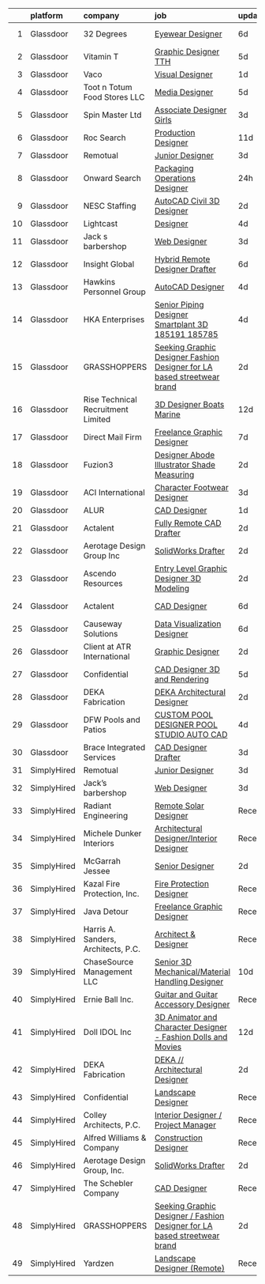 

|    | platform    | company                             | job                                                                                                                                                                                                                                                                                                                                                                                                                                                                                                                                                                                                                                                                                                                                                                                                                                                                                                                                                                                                                                                                                                                                                                                                                                                                                                                                                                                                             | update_time   | location            |
|---:|:------------|:------------------------------------|:----------------------------------------------------------------------------------------------------------------------------------------------------------------------------------------------------------------------------------------------------------------------------------------------------------------------------------------------------------------------------------------------------------------------------------------------------------------------------------------------------------------------------------------------------------------------------------------------------------------------------------------------------------------------------------------------------------------------------------------------------------------------------------------------------------------------------------------------------------------------------------------------------------------------------------------------------------------------------------------------------------------------------------------------------------------------------------------------------------------------------------------------------------------------------------------------------------------------------------------------------------------------------------------------------------------------------------------------------------------------------------------------------------------|:--------------|:--------------------|
|  1 | Glassdoor   | 32 Degrees                          | [Eyewear Designer](https://www.glassdoor.com/partner/jobListing.htm?pos=108&ao=1110586&s=58&guid=0000018234285ae5bfa4c5f785c74042&src=GD_JOB_AD&t=SR&vt=w&ea=1&cs=1_96c61269&cb=1658732436653&jobListingId=1008012148780&cpc=C891152315FA1AD8&jrtk=3-0-1g8q2gmo8ihlc801-1g8q2gmopjijf800-e171888724c4744a--6NYlbfkN0BK9GXDcakwdiqmeo8o-2GvkYnmPkq7xevAHdeF_847qtWIb67PS4cSEboSHorPJRDQoaqcUy-3L0yhtCuG0Dr00QbuvsAT9k9_vGsKOvIT62hwB4leGfVJbxAEb7m3iG1ynuz_rrQmmFlyplda9327a5hbsHctmm29ZdRUsBLc9kGi8jmAyZaXPJtt7f7ywk-HbX4tdHjM4AivOUD85ahvBCvgJqxuiwJGkz2bxUfFZD1eiI86szHV5gfQB3W1xHnqtKH9NizZh27SdeJO1uCt8HBEGRcvz9V_QTd_NWkGNKG8dsIz_SyW128Da_wXIyQewM8LwRJqwUpFxX8LygLTCDj4yTLNLknLFG7w97RL0e7qQE2eOkN85VLKc2B13XD8jfgQSPAmknJ-EctexSw24Vhbh_hDNCwS4zzsq3o44MJnz7h19qf7MRUZylIz8lsImepeZWv2sXLYZm1ETtgctQxBRPLb-WRVtDImtW2r-g%3D%3D)                                                                                                                                                                                                                                                                                                                                                                                                                                                                                                                                                                         | 6d            | New York, NY        |
|  2 | Glassdoor   | Vitamin T                           | [Graphic Designer  TTH ](https://www.glassdoor.com/partner/jobListing.htm?pos=127&ao=1110586&s=58&guid=0000018234285ae5bfa4c5f785c74042&src=GD_JOB_AD&t=SR&vt=w&cs=1_7a245603&cb=1658732436656&jobListingId=1008015304573&cpc=9908D8D4413DBB8A&jrtk=3-0-1g8q2gmo8ihlc801-1g8q2gmopjijf800-00de3e530834b5e8--6NYlbfkN0DMrcEu7yrtATojKJA7cEzGQ3FdRGWLh0CZQInL4ECGI6k5tN82kdM0cJmh4vC7Gghb9Erx8bpSZfg-5vzfAsuXnCm0zJOr7EN20OByhw74hCUhPW3hstD7KW47r_mgliTarQ0m39AN5WvjeZl0qRLShDRqKm4VHQU42R7Dhj17I094PX-_N4jwJzwXdp4Cp1XpSP-5yjDj8NQQKzJQb5_p6RYlWXJaOJSRaAfYWABT_d1nE4YlSXqUsFcrMwlGu8EXws4kte5usd2sw-OAsxaCxaQwivwuuc6cTqlK9HJ8VrcqiudMX3jrnJmUvqVdvWvkELUWVGrNJDe4wV1d7Z4y0JN-rQIUClUiUBBb7GYlhRmGCCR52CxRWaKQHs9sm1tdfZzRQWnEOcWwn9WjavJNQlp1BOEoWm90QgyWMrpyUrXj-Z8yx_8xw6xSX0nBZ6Qze3l2oWC3sSRVUjcz1zyG)                                                                                                                                                                                                                                                                                                                                                                                                                                                                                                                                                                                                    | 5d            | Los Angeles, CA     |
|  3 | Glassdoor   | Vaco                                | [Visual Designer](https://www.glassdoor.com/partner/jobListing.htm?pos=124&ao=1110586&s=58&guid=0000018234285ae5bfa4c5f785c74042&src=GD_JOB_AD&t=SR&vt=w&ea=1&cs=1_4d3b5e4e&cb=1658732436656&jobListingId=1008024457392&cpc=8795CF9063CD573D&jrtk=3-0-1g8q2gmo8ihlc801-1g8q2gmopjijf800-f9d67cd0d27f6465--6NYlbfkN0D_sybMACCpf9B-677oK5j6rPldVB6BlrVvFjO_o-GJZbzuF-qh4PxErFUqfUsv_6sewi6o3iAomJijrT0EzFWmj4gNAlp8x8uK7NhqdV-7ng49LnA8-qlorqzwL59409pCShdJbnLODGS238i_lwtWGlgLDvd_1UD4z4Z8B2M7TKAsoLeIL168C47SdumoH8W16gYKNx0pI_S_JeWaaZXOIYatCLu9rMqT8xpt4DFUXacA_hGz6461x4rPfUgrJvCufYH1jrp2oOk5XPr379lwa_mRTtFjIJ3HNrsey073eN8w5M6YXwbkzG1T25VbrTxaHT68pHbhoBFAx6o_TF1lUlie-0yLghb5hiLuPG3AJ2dYyTcvA0IR6Z4G0md6V5LZ9UWuPDAKp_aPkA9MOH4N6CssRs6p59ZuGEkAz2VpeV4xFlbNg-aS82LykS9LPyS3Y0YVF9cduE3Qnwyev0_mBlAtg2Zvb-_HG1CgNoYxqS2dV3P8GdCo7vPL6xH2qY5ey5OjJGqEqdHrSaCP1kFotMOzePplYhIEMOUHKeUXMA%3D%3D)                                                                                                                                                                                                                                                                                                                                                                                                                                                                                                          | 1d            | Remote              |
|  4 | Glassdoor   | Toot n Totum Food Stores  LLC       | [Media Designer](https://www.glassdoor.com/partner/jobListing.htm?pos=109&ao=1110586&s=58&guid=0000018234285ae5bfa4c5f785c74042&src=GD_JOB_AD&t=SR&vt=w&cs=1_a71a7f36&cb=1658732436653&jobListingId=1008014381399&cpc=7E69D0A57279CD4B&jrtk=3-0-1g8q2gmo8ihlc801-1g8q2gmopjijf800-5bbd51cb50677fce--6NYlbfkN0C-DhQNmwg1Xw21IP8sDOh_3gsjAvXmKCbZ2k6OTTTvybAtb1TJ9W2f9W7oqZKodxTh4QpXHO9uJ-7u6e2sFSQAxRmpCjyGaGtDvfAzGr8OeJiqKZxXNSCIPvzAAT5ZMLCDD9bPs6k7iEO2nJUMJbEJM77ghQjpsQ5st8_cUk545h6DrqFGOeGa9m_FffVlTIqMUy4bNcMeDpdo15T-r7GZ5LAIDADrCPYHqMmDKyIE2yFXQH9aki96QmHECYy-AYT11bZuyDhjtIe9YxfO87jneoL8qQgMQcKX1DOTUtK6PpUnjHhYNcBwhrRVRPbwelCM1RhQ9wJzBp00g7V49Zi2vEhn29IoPYRdb8gD1Ji9nHAbGiZnqqlQ5Hf25YEB92U61bvhMHqLH4OoGiTofkq4AhSmQv0IBfCUO7tz8HiXwh8uyXHXsjXyLUIT91NURy6b28Qxi3A8SEX-ME2RZJpj2ANSagkKoWpEB2qkNKu02TP9-6WJDMQOzYTN_VxMhE947zspReHgTeTWsgtCWBeh2HiefX5NE_Q%3D)                                                                                                                                                                                                                                                                                                                                                                                                                                                                                                                              | 5d            | Amarillo, TX        |
|  5 | Glassdoor   | Spin Master Ltd                     | [Associate Designer  Girls](https://www.glassdoor.com/partner/jobListing.htm?pos=101&ao=1110586&s=58&guid=0000018234285ae5bfa4c5f785c74042&src=GD_JOB_AD&t=SR&vt=w&cs=1_e90cde06&cb=1658732436651&jobListingId=1008019524976&cpc=8FC0D69C137C431E&jrtk=3-0-1g8q2gmo8ihlc801-1g8q2gmopjijf800-5c78218c4af67109--6NYlbfkN0BvH3A8keRzMSHNNzpo8GRtlYiokHfs7hRv1iTbqYJ_v3EUQjdtkMnPMFLtVYawuvVqlbPi53LkV9FBX55Z6BqovyJTd2mkl9GNqM2d_y2pKVOtaO8yqK2Q3yO9dcjGx2vn1LspotqOuDmMap5wlvlGzWdINHDhnR506RIB-4GnAKy2Am_je8sCczDzyFRklMGAnnKMC9jjCkG3jtf7AHWecvmUozR7CuXtwRJ0eI4Ou9L8NByxgI7tIte9rJOptQCPk_jcSz59sReqUZey1vs_HODZBgTAtkNdgy5N01jYViUZK62rxaEZrIJalKbTZiH59vitIAXSFW8aGdV_MpA7eI1FUieI4sPTML-VeflcdiIqOI8pPPRrInOHid_22BaDPxhSPfuyuOAURRS_ygPuf3t1NiAm3E5PrgiQPuVT9XsT0YdWo8RKNFJRhy4doYj_qKHFxGfY4bXAg-o-a5qC7lUs3D0d_zU38zCfgnJPh71RHJpfkDnEsrnAjzHIy4PKwatPFMXI4PXQKp6vNrkjPFfvkP3Rc43_-oq99tHyw5xkPpCePzPeP5OsZb8sG_5H63xfwiMIcKb9YANf6X_oZcMWWsOURX6-UwuFtKdrSkR2hNzJ4RbG8qWY2k0wNQJkEG1HdrdI5etUyCMZEg6zi7p9rENEA0WgpHBBJkSi9A%3D%3D)                                                                                                                                                                                                                                                                                                                                                                     | 3d            | Los Angeles, CA     |
|  6 | Glassdoor   | Roc Search                          | [Production Designer](https://www.glassdoor.com/partner/jobListing.htm?pos=116&ao=1110586&s=58&guid=0000018234285ae5bfa4c5f785c74042&src=GD_JOB_AD&t=SR&vt=w&ea=1&cs=1_627eba93&cb=1658732436655&jobListingId=1008002873267&cpc=334ABAF5D42DC775&jrtk=3-0-1g8q2gmo8ihlc801-1g8q2gmopjijf800-addaca8772c6d40c--6NYlbfkN0CMHfdvImXyhvk82aHanYmk_omNMXOkHedsHncAw9pogZQ8McdVG3ZgtV6D129IFYhfTL7yuxeJosBcH9muJWk9YjK52T1y8O0szOu9vTCKpmDjplYXk-IMpyXv9A-aKX-ksh4eAFC-aE-SiQhh8OCuPLec8bbQAg5TTcVH-hdjBv8d1fndIoosveEmcE8050Cc-9_zyvrkNY3FzYMsWlR8Rd-4_6FQY7E3uH39436JzLo9ucv15Y8QuHSU65wu6tiwxzANNGH_jKZIFD19g08K3t64w7Bd9jHZKX-uXPUf-8qHhB_QOQFyILpavlexzAoj_5xAwecG0wg44QzgffOBQ1YLda7JXFLMdrf2rYI_YODCxtZCE2Aaj-MAtme2FbIDxeUKHH0zUADLGwcj4_YbCi3Rsi4ISyqFnVghGzHahLSqhuwrdMT5MYVOzWkU_K-nGWx5OOZbPvHf-c183Ddj0N4sl4hZ2cnoDFSZIxDXrpSc9dS01MAR2zi-1f1NKys%3D)                                                                                                                                                                                                                                                                                                                                                                                                                                                                                                                                                    | 11d           | Remote              |
|  7 | Glassdoor   | Remotual                            | [Junior Designer](https://www.glassdoor.com/partner/jobListing.htm?pos=129&ao=1136043&s=58&guid=0000018234285ae5bfa4c5f785c74042&src=GD_JOB_AD&t=SR&vt=w&ea=1&cs=1_82a2ac14&cb=1658732436656&jobListingId=1008021046898&jrtk=3-0-1g8q2gmo8ihlc801-1g8q2gmopjijf800-173baf079a8ec36c-)                                                                                                                                                                                                                                                                                                                                                                                                                                                                                                                                                                                                                                                                                                                                                                                                                                                                                                                                                                                                                                                                                                                           | 3d            | Remote              |
|  8 | Glassdoor   | Onward Search                       | [Packaging Operations Designer](https://www.glassdoor.com/partner/jobListing.htm?pos=121&ao=1110586&s=58&guid=0000018234285ae5bfa4c5f785c74042&src=GD_JOB_AD&t=SR&vt=w&cs=1_48e2ac19&cb=1658732436655&jobListingId=1008025192662&cpc=5FEB1BEB8E14EF52&jrtk=3-0-1g8q2gmo8ihlc801-1g8q2gmopjijf800-44371a06836c71c7--6NYlbfkN0B7YoEZZ2QAGDyEGGmBPAUWSHc1Mt3sMCn9FehKcWA3w0R0aH9tn_iPRcrT6N-MqNS9cb1_yINfgiCY6SJVq6_nyXl3ZtEtH2oFWdyUcyDA3Q-cj4dO3FaDo2OMi2uMDgiqHIsBBfrc4ZXSmloYbZgdZcDTHNNsfuXLj_e2oxj3n7UiJYAnLpS1Cm4vOmX3x27ZUP4OyBwaUvIH3ubVLPHEAjLcit-ehwoMmikZ1HiBYoE-0jDwWu8GA4XejV9cBuObynDL04KGqLlOVH80MWRP3HtH2Nw3UAPRtVPulbSOsPoyKftPLW-JZ6Q6rPwp51PZLwhYQmScCvvz1JwK0fn_E3mXcDU3vVnJEfCb5aE1ivuexOg2q-NpdEa06XcyD9VPHYhs43v6T9tOgELNOmmC3198nZ-R00lyEfk0MpDzhLPZuFa-WHqWwEK_eYFhJgB62NKDpNUQ8YGLx3KnYaGMPvzxzkqjw508pEqAGEvsChkon395SScydMsmSavRSXcwqv0UNbH9oFs-FFSzJSpKdvEpZOsKE4ZljdtR1NnGIKb6gJyZ8bgRDjjfbHLKAEWvy-_mZeYJUHsnpmhFsByUwqK7jTBfEksvJ3VIkl8bz0kBaiimTQl5o-O8wUqHbwrXri1jVgok8oTpo7CG5So_CMQZjoY7CdoyBUJwjJp8qMPP0_aU3yVf65TgOCIK3fOeMh5nxzzaWni7c9wCJXBeNfbep5NgECHTpsKwIcYeXRoXJ4TAriR3p8WZZ1GJjE3UTIcKnD7JuWFObjmrrc79dGWz9q32Ndarww_u7MwA7QzlVOc5gbsFooDKUrJL_Cih2S84XliaJt_NHHX985zRa0HbVDdkle-I9Em9tc2pILefnZSF6zJ_NFS890yRqt7A-pmUbtUFjynkORNuNX2PU7Q6iIL1DtzzetJviFJTfl53ccayWkU6rknPGWiVIKqCrMD9bN5mnu6mWG97tNUtXuB-RKCGYN2QtaRNrfM47SDXGJF2reIhUi7rAxgUo1VjHWr0tUWMVw%3D%3D) | 24h           | Sunnyvale, CA       |
|  9 | Glassdoor   | NESC Staffing                       | [AutoCAD Civil 3D Designer](https://www.glassdoor.com/partner/jobListing.htm?pos=117&ao=1110586&s=58&guid=0000018234285ae5bfa4c5f785c74042&src=GD_JOB_AD&t=SR&vt=w&ea=1&cs=1_4fa68a6e&cb=1658732436655&jobListingId=1008023218644&cpc=32EE424DE2B657EB&jrtk=3-0-1g8q2gmo8ihlc801-1g8q2gmopjijf800-5a2131872c136cf2--6NYlbfkN0CZaM3qCFOpL_Lemb3iVULeNtfhWBcbvvoDwAxh7TM4kSMvzkrej1P0tLgb1VjA5MLqFB_OAeolybmlurPygtWsp5sB2R8gmYu5WDcJKNuhsgXRlOovXGmUFAip1VNcFz9bThqYLOkLoGofzgBC9owRi5UVtQGvFeyrWz_9B94wbKWSug4THFIkd65bogJF6lhb_8d35LOpUsyGnatscQ1z9oN-tD7zHmQXcMWUSWc8OP_5lItlOH5CrZXyKxPDpBNljknLGiDeUn-hAlqjG08GpcCAsdbiWu_2FMeFRPM0nVfQrcAdFc0LfdC_llC-a0g82lGL9XliM8xlycMbE9Zv4rlQXJ6xQ1OWko1Vnp9DKSqQjB2-3BW4D9bu_e82LuOBPCix1_jEgMhbMZkN2jVETLOQ5ZQeEpdQ7moL21Rnfy4AhBpYhpCJMblfP0Sy_PrtZfN2DgAH5hcc0crufzB4pIA3PRivFsPIvIcWzwJ4yId_mMb2GcXHbJ8NRaYYod8ljL4U21y_Uw%3D%3D)                                                                                                                                                                                                                                                                                                                                                                                                                                                                                                                                | 2d            | Remote              |
| 10 | Glassdoor   | Lightcast                           | [Designer](https://www.glassdoor.com/partner/jobListing.htm?pos=111&ao=1110586&s=58&guid=0000018234285ae5bfa4c5f785c74042&src=GD_JOB_AD&t=SR&vt=w&cs=1_95495604&cb=1658732436653&jobListingId=1008017615295&cpc=A0032DE20586B9BD&jrtk=3-0-1g8q2gmo8ihlc801-1g8q2gmopjijf800-d74957f2375d8404--6NYlbfkN0DkKenFyqqc7-LGUI0LefNLKAb03uBDxdXH4Qh2AKToKeJUBhpws2HOj-j9Dn5Ir7g1xNZB8QiPmObLm9Je8u_cWzDxcpIfu7ZFJlWZfPLDxhCLowuG21QwQ7UodzQf7-26iKizCkFjp47SBwE4fi-GaniC0nlfUiF9v-kfuzkJKk5XSv8lflMJDW4uaywBvOhvaxEiYOTxnwAiRJ0XfVohATNQu0D5xMw6G1RRdmRMA8SV4_2XrCtNBesF_rZReiCW73TUkJUUL21Kje3YpX2XLyOZokxeQAaPxrHWe8u6CbvU7z4L35OOtSI2MC394HZ5ZNlMvmbj-hGIXkNryG4_WGEidItVr-ZuYZm_txaZffuqF01qJsg-y7RbvGVFRlBjCuWKmu96-PZgOCvR0Hnh_XxqW8s2KyS8iP_j37c6KVLZZs9-oRaCjRl5YW-yzq6Urd9nqx5jZnoPVK2JjsYNrTy5A8-tFg2WFruoVH18YC2STBCvTE3eWczBovkp7vBaGzJPhj8FZQ%3D%3D)                                                                                                                                                                                                                                                                                                                                                                                                                                                                                                                                                      | 4d            | Remote              |
| 11 | Glassdoor   | Jack s barbershop                   | [Web Designer](https://www.glassdoor.com/partner/jobListing.htm?pos=128&ao=1136043&s=58&guid=0000018234285ae5bfa4c5f785c74042&src=GD_JOB_AD&t=SR&vt=w&ea=1&cs=1_1f7c87bc&cb=1658732436656&jobListingId=1008020645980&jrtk=3-0-1g8q2gmo8ihlc801-1g8q2gmopjijf800-9741a7f066dd3227-)                                                                                                                                                                                                                                                                                                                                                                                                                                                                                                                                                                                                                                                                                                                                                                                                                                                                                                                                                                                                                                                                                                                              | 3d            | Remote              |
| 12 | Glassdoor   | Insight Global                      | [Hybrid Remote Designer  Drafter](https://www.glassdoor.com/partner/jobListing.htm?pos=126&ao=1110586&s=58&guid=0000018234285ae5bfa4c5f785c74042&src=GD_JOB_AD&t=SR&vt=w&ea=1&cs=1_2a7ee882&cb=1658732436656&jobListingId=1008012500150&cpc=AC285F3A3ECA6BB0&jrtk=3-0-1g8q2gmo8ihlc801-1g8q2gmopjijf800-d7696a5defe4d4f9--6NYlbfkN0BKkHZu3wF05EeDimN_p6sYpKCMArvwa95YdH7UpkaBCkTAlOdu2lVgOjnIvSmYTqdjJUuaX6MGhfuKPcg10I7-99APQ-DdzROfB-kAMu1wa22TKE2WkXOcYs_XIpunCb-1xxj8T7JUDhzwe124tR3XDZrifdC6tWhPnisDwZnRwlFSOK8461nbbEAsFsVHNsSdWGKU4jJc1NvqeURhuVgGhpWIs3-ml3eNl7zw18cOOoNP3Tyol9GcUl0zkrHHn3A9w7CWagymn7VyGjMCtonX4gfr7gxxBghQfilqohwZkWGAp6AkZD0hP3gLFZ5ypceHaf3zd2NHh2Vzb3_38EveGhNJ454-w5thDFzedJfKnJaIa_wXR72aDXta9lRzL5sCS7oDXsgC3Wut6Y4wR0xov4BHJlKQ8j6j0H3WBJYqYSreytk5mSglBw3yc7Qm_CmnAxRR2bNZZZMU5omE98h6BurjmVjCTbimpXe-Kzhw2hrkBxP0WtpNTLQrC-UJMw9hXk_Bc42Znowx4RVbtuGU)                                                                                                                                                                                                                                                                                                                                                                                                                                                                                                                      | 6d            | San Diego, CA       |
| 13 | Glassdoor   | Hawkins Personnel Group             | [AutoCAD Designer](https://www.glassdoor.com/partner/jobListing.htm?pos=118&ao=1110586&s=58&guid=0000018234285ae5bfa4c5f785c74042&src=GD_JOB_AD&t=SR&vt=w&ea=1&cs=1_098212dd&cb=1658732436655&jobListingId=1008017328350&cpc=BA15C3E50D27FFE8&jrtk=3-0-1g8q2gmo8ihlc801-1g8q2gmopjijf800-932306c9075ce164--6NYlbfkN0D1J9tMh8QX83cszk6G6FvsSrwc1siyUdmE5q-0pJS_VRnBDhIYZrHaJrybNPQM7Xsp5htT5at-tgzZeqAaEMp9a8Y8t8G8UUgGdp6q-NSaTLR8KqDjO7kMQxiff-WvbO0x0VDFPIfb-iPGkRiMvhDrHgHxADtfvRKzjojLf8DkS3ocHBoRtrhpZFMv6m_FgjpQpEGe6gLu5fM4sOgYWnba2WRxmSAuC-b3W0t5Z0BHZLrSBhAQbcYDKoJ1s7mFRqNvpWY_KfGhr4kRMA0nJwpupw-bAL6OKIw2Gi9a2e8Dn063tcQwH8_4e-7rAuA_jPVlr2wjx5f6YWZXcCjRshKbQbD34jhRPhtXwW2KpsYxKwbFRMjb3B3nj6rwScN09Rh1lK6pWuFdQPUffNuvreRzjRRsSVyPjm-V3MRJBspxRxGEO5rMLRhxUzrnvWx34p0uLN7g4IDQk4CohRtiRT8pM9E5bOch0GQE9AWYkdBh71h8P-V-snViv7-8gwlHJJ_yHrUlzFMuKw%3D%3D)                                                                                                                                                                                                                                                                                                                                                                                                                                                                                                                                         | 4d            | San Antonio, TX     |
| 14 | Glassdoor   | HKA Enterprises                     | [Senior Piping Designer Smartplant 3D 185191 185785](https://www.glassdoor.com/partner/jobListing.htm?pos=119&ao=1110586&s=58&guid=0000018234285ae5bfa4c5f785c74042&src=GD_JOB_AD&t=SR&vt=w&ea=1&cs=1_eded3ba8&cb=1658732436655&jobListingId=1008017147928&cpc=8D52E76475A7E842&jrtk=3-0-1g8q2gmo8ihlc801-1g8q2gmopjijf800-c79eb20bf1e1d65c--6NYlbfkN0D2Zbx9XuZiwQ79GU-6D-_G_OF5jUrh-BR5XA-QHW_xVFUt0QWVNGr_bA4MiO56m0PJgOerBS7H4Xrau4X9eULZLoj-F40XAMloDn5mAhUgcDz0t7yMrEoGRPafn1oFupEpElgxL9C0Uha_H4k-2HSfV87CtR0whIQacNsYsGDI7AgcD_nEn0iinx5Y2IIGnN1y13ISw8v9zXxx1_HHi4gAdjkW6kcupH20XSXICMM_YtB9kfYcOUkvt4jh-RBoxXJOh4Urj1fdL3kEFBC93oBbs122d9FRaj45fMOLsdAYJ3yZsz8D09VEuEbCBE65xdqc8a5jQ1gaz4abME1dVX0KELzOTWpg-4RVcpnGC6dN1AqXk6_YEohbi8h0wIAvrNFClGCMjvBXHHl3tZnjFSVs53kNEtp6QBDVApgKNL1hvrtfV8GyasKQ7jEEnT8-WoHktUzsg0mOsFiMA5wZatnExn_M8nJd4OoT5dPBKovmUXc8efdeepzOayCtv2r88BsQViiygJAbxnLYXyZvP00X2a2hv61doDg1XiSjw_6iTA%3D%3D)                                                                                                                                                                                                                                                                                                                                                                                                                                                                       | 4d            | Remote              |
| 15 | Glassdoor   | GRASSHOPPERS                        | [Seeking Graphic Designer   Fashion Designer for LA based streetwear brand](https://www.glassdoor.com/partner/jobListing.htm?pos=102&ao=1110586&s=58&guid=0000018234285ae5bfa4c5f785c74042&src=GD_JOB_AD&t=SR&vt=w&ea=1&cs=1_06d84853&cb=1658732436652&jobListingId=1008023834020&cpc=1160948BCBA38B5B&jrtk=3-0-1g8q2gmo8ihlc801-1g8q2gmopjijf800-7889e446de2386ce--6NYlbfkN0CPEiJEzZq4I_K6S6Q9VC1QMfIsI0INZ1UYi7vjgDL48f87QLouAYwobelOUSOt0kYOM3PhT0Lec-TyoJq8apc8yU8pyYEYwRdfIoc09R8tDdxmjIMz5nSZ371rScg0qCS90jav0PGIUWuZG3UL_Fe4H3kgvwDEW_HwyrOshNnzKhhfXYNG_RZ6pOxyWa19x7J1RuElJsVRqtygVZzTMzMFEFZlIjnIePRK_9kkwpuPKQEqpUvmbGyBQRWN_PnytRGZd98L1B5GiUzgPX8CEZ8flmIB8L8R3z4ijyn4dYfVePu492DyrOcWnqF3Y6d7s7GiyK0OTUbQ51iC445PsmoKJk16rzAC2ZSDLc06Fi3F4GHB6ch8jsa32kjf36MQ1ARrvKeEM6mkRW2qR-WvMJm3KbbhePN4QLWsvfKgzNTRZqjEc0mpRxQrBPVe_aS-z3aBRcYQHnCiPpUKGy3WGCqNMJVK6AZi50Hj7d7mnqa3XDy9aFbPwvqxNYzL6g0trHJfTDOhwjibdO8vWMgcx0048AztjKDah4ZIkn1oq1f7mUY4IxDNg1H2CvNhK6WFpGU%3D)                                                                                                                                                                                                                                                                                                                                                                                                                              | 2d            | Remote              |
| 16 | Glassdoor   | Rise Technical Recruitment Limited  | [3D Designer  Boats   Marine ](https://www.glassdoor.com/partner/jobListing.htm?pos=115&ao=1110586&s=58&guid=0000018234285ae5bfa4c5f785c74042&src=GD_JOB_AD&t=SR&vt=w&ea=1&cs=1_2d6f65bb&cb=1658732436654&jobListingId=1008000115928&cpc=F41FEAB56D215062&jrtk=3-0-1g8q2gmo8ihlc801-1g8q2gmopjijf800-cab4beabd3bfd307--6NYlbfkN0BlIR6L0eizDKDqkzeZRfLume_DxC2-xIBuckbPXhGlgQ3L_qymVEIYsseiw3-v5dHxRSEKbGbGL-MUcCn2to-x89UBXsvbElmCaoNQGHnv4_rdkFLOrxjIG2XvHTJAlQlNOSRk4yK5LI-7Ni7qmifI958mHOy1bJ-X6fZEKMlqTJjmCNQ1hb4oC71TyMnRMgaTA7sbGBpt3oAEOnpDI4EpiVALTaYFrSMn-3THVGNonD3EQFOOVhSHZUNmPu0UWe8gOiiROAwq4QcxElwnNM-tFg2anlyETktcPvFwDYxLM8l7sPaXK9fkqzPo1QuBmghxEtY_w_kqcWnb-BbexoDGP7AxThwWycIREUz6taKzNyMvpqrWyASmKG9jmb7tEw0nriunzDDQWPaUdS2Vj46xy-ldMi7k_jCmUdHYoR9sCyjc9mGCgOI5LbJmcNgdxaaiPfS8kjIJFvoQeG2RzlN9Kobq_9H2VrFuDHtX3ETnRqL9daUk0-JKOLpw4KWK-ZZ8nv-iuYUWEQ2NQRNqiLo676mn4hIOkl11ifj2GBjG7xl8XCrR-Ypunh5vy53eIAY%3D)                                                                                                                                                                                                                                                                                                                                                                                                                                                                           | 12d           | Clearwater, FL      |
| 17 | Glassdoor   | Direct Mail Firm                    | [Freelance Graphic Designer](https://www.glassdoor.com/partner/jobListing.htm?pos=130&ao=1136043&s=58&guid=0000018234285ae5bfa4c5f785c74042&src=GD_JOB_AD&t=SR&vt=w&ea=1&cs=1_3e8e8f44&cb=1658732436656&jobListingId=1008010463425&jrtk=3-0-1g8q2gmo8ihlc801-1g8q2gmopjijf800-a8c904ecc57e92ef-)                                                                                                                                                                                                                                                                                                                                                                                                                                                                                                                                                                                                                                                                                                                                                                                                                                                                                                                                                                                                                                                                                                                | 7d            | Remote              |
| 18 | Glassdoor   | Fuzion3                             | [Designer Abode Illustrator Shade Measuring](https://www.glassdoor.com/partner/jobListing.htm?pos=106&ao=1110586&s=58&guid=0000018234285ae5bfa4c5f785c74042&src=GD_JOB_AD&t=SR&vt=w&ea=1&cs=1_c6fc6296&cb=1658732436653&jobListingId=1008022860252&cpc=70D6958B2CFB98E6&jrtk=3-0-1g8q2gmo8ihlc801-1g8q2gmopjijf800-14c5d1de111efa47--6NYlbfkN0CB1tmP7rfbaHtYFmPjg1Xv8BJr6DUbyz0HQmM4H563AlwRaaZ8jklwhf70B8vCNJkZAeqwsVk5AIJ9Mwvd1SMho8Pc-ysMMlbfzI4Uehh1ixezscQEESdiqh6RRtKbi8KqDv_M6y506YbQw9hnR02Gu-gwz-tZy9gR8oHr01qN_DLj5DILbiqP2sHL3wcXR1ttB9AkhvhPDofy6FzeEGUKeWyDSNvzJFnD13kBDYNNftbtUSjFcbvYaZCJW5S5YTsrp1PvvSGKo_9oczOBHGxLc3dA7h-uB-YZJsTBkghsl9HN5F2K0z1UQ2SkbpQAbvA1eDnQvLSq4iM1FQA-s_0WR0qUhT1Ako9drAb50tE1TGQYFEil8SQJemWQTkwfOvDwzTkOxbkFINYzY3cV6h6BdSjMmyb2eIn3maaLJaV-MCGeuB-v_bjH8pwMG1iJp7PtI_WfUYJMR6GP6LdONPfGK4YAjP5UQ46fxHzosezGaQKhXOeWLP7Vsg39JwVrTFFKltQObG6iIA%3D%3D)                                                                                                                                                                                                                                                                                                                                                                                                                                                                                                               | 2d            | Irvine, CA          |
| 19 | Glassdoor   | ACI International                   | [Character Footwear Designer](https://www.glassdoor.com/partner/jobListing.htm?pos=105&ao=1110586&s=58&guid=0000018234285ae5bfa4c5f785c74042&src=GD_JOB_AD&t=SR&vt=w&ea=1&cs=1_539b3990&cb=1658732436653&jobListingId=1008020711180&cpc=63C68CF611DF075E&jrtk=3-0-1g8q2gmo8ihlc801-1g8q2gmopjijf800-9ca67d59a480c71f--6NYlbfkN0D4nuovUOU2dPryPr7-xanE7ZFWASvaSyNm3BqXIbrO0m-hQ1hxIqmwoTNy7yy4SWxu6W_6kZf1hNDaR8myyeIXGwmSWBpCfwslxT4v49ACyPr87cLkNCHoAm0rrrwHf8o7DUIv8jco1N6RWaXDA7aLEIw-B08LtYXrUmiiji4VzcjGaHQDVQUKKDjYzeCpF3uPLO4PKql041040Cv2N6qpGEOgwsTVJ4LIO83vk6j6eKvJokOEC1-Sk7bj0ZRqBp_aC0rOEY3DQfW4P7O255AyAcPEIZD7GZCN0pLQX6kPhcI6N2h4zLdH3hcdvSbn2pufISAHN9R5e5xgkDRxge74pfAkP8Io3CKfOG71xm_OUmIgyT_2GP6urUSG-bkgq0-M5R2cdAEG3qTHRLHDL3vk8tgeWcPWv6uTbC4fqBmslxoAgcsXr80WfPyKLffszlW-y_y3YSnhTLrYjUIxsYSxH6I8lf-nnVOwFbJ52nyPdjoQomhzEAXcfaVcq86CZ_YYiIU5xmu2fg%3D%3D)                                                                                                                                                                                                                                                                                                                                                                                                                                                                                                                              | 3d            | Los Angeles, CA     |
| 20 | Glassdoor   | ALUR                                | [CAD Designer](https://www.glassdoor.com/partner/jobListing.htm?pos=110&ao=1110586&s=58&guid=0000018234285ae5bfa4c5f785c74042&src=GD_JOB_AD&t=SR&vt=w&ea=1&cs=1_9805d21e&cb=1658732436654&jobListingId=1008024302209&cpc=C3517E2410EFB392&jrtk=3-0-1g8q2gmo8ihlc801-1g8q2gmopjijf800-15c1c0815a376664--6NYlbfkN0B7dZbXwQuQ_0VoSX133D8utVsJ6lZ9Y5LhxM2gdhkz8h1zAV74SLdbLKZRjro0pwHrHBpSvT8_c4-gZRAA3Ta6pf4ZnINXBVb73Gkl2EsCyKrP2u0ZBhyOkM_wsMfM0_OZHekW-Ljjvck_NYJO96ntcZ3Fs2lXdCR6m8v2-vvwKyMIzOB5iit_TlElG2EypmMG8PBPWWsJY_xskyW0KJuRY8Qth9m7Ct3PRleCy2REivihEJCk5Sim5ktXHXIJhNcNLmyI5XTn1PWNZUHpWdFtYufat30RL96ZY9ghaJH1XmwCfjEbQBh73QyleBBZgIwS891uhoOpXr3Inos5LFjuSg1yhFFTMs8xbkvpu-6y4wblIABZYSSM4YkB88AC51TRInWoW8Y0qfTV4xxLqunVN24ObB9FfR2S-Lqen8QqfSYyJOfekUYNdJc87rW6kM3pDpPGgvLMYIuEptLst02UrFwSOTVVqGkiYgR2_cv4l0cpcek9PcEgu2MPLpkyVtM%3D)                                                                                                                                                                                                                                                                                                                                                                                                                                                                                                                                                           | 1d            | Remote              |
| 21 | Glassdoor   | Actalent                            | [Fully Remote CAD Drafter](https://www.glassdoor.com/partner/jobListing.htm?pos=122&ao=1110586&s=58&guid=0000018234285ae5bfa4c5f785c74042&src=GD_JOB_AD&t=SR&vt=w&ea=1&cs=1_5321cc2e&cb=1658732436655&jobListingId=1008023696311&cpc=334ABAF5D42DC775&jrtk=3-0-1g8q2gmo8ihlc801-1g8q2gmopjijf800-eccaf77faf227b43--6NYlbfkN0ChYVx_I3yfZ_JDY3EFoivtqvi_stwnZ_kRt8Dowt_l_d1ydueao4NE-oUleRJ4yhjN6bhm0Wl2bLejGCvg6UAxSToxybd1qVS61WKx3Ue9ymMcPOZXLunsmU6RsX5H9nM8mn-PuQ5QD6hs-gEWi6taCxdC-yhUA25KKJskAst0B4vW3w7hXecbXoXqwnGJ0xmC5R_-KiK8EG3Fv1Pobl10dgIicqsdtaX_oSYZIvHP2vL04zwj4wyvIUWjOxfFvmwGDMs6vylivjTUahxaaHAoeYCUEAZzIJtOcDMHKyR4fbkjbjwe0yM3w622HzZ1dYFisyiI7GymRjhL2oBnXL0mfBcNZmaiqKS6XFoLbp4agN92So6GA6Z7beNKTWzK0MOzIBdKqIcVpDu1IbhZ05I3m0WGNR6TnJ2BB4KIOt98dVFwhkaAgy78zoKQ12mhUYn7l3iuz4cEDDrsZFLfKg5AfSi53RpNVgf89xTjbE9qpWwwutc5POjqHw1nqMKYOTyfUgxaG8rgBlis8MdCLHHIYpk7UkQCJfrspMduhR1eneL6z1jDAP4Znyzzj-qDsg1KoJZ5fWjxVOi0hbhVf35eunFl2bcXjJT-DpOgy9avNS24CdMQDm8nMcIbvXm_YxKYubXWaPOzWfdg6HOBxMVLtI-J9BbqmLqO74gYYJUpFvpKCv-mWX9C0XMKutsemK04aCFexJnLr-Y-u0RIDBXKf0DiWYrM4hhYb9ekhLtM0aQ9ldomtitOZTigtH73_0-z265zvoShFNlgRa4TYDUHShz079l_0rgzVfwBBAUf1QxSnWi7S3QFeoTFmi2gnJANJC_bAEJdlHVk54F8Foda8ojvUqCgbcEAYR6drh57HcxQ--ORJ0Jll96t4aIyoh5dGDT66RemaLqs322QS8GjcO-ec2rtiJgbG27RyvQOrC7WPwhgyPzEiBhvzv06rZY20GC0g3Pn4cGcMbKt12Cw)                                                             | 2d            | Virginia Beach, VA  |
| 22 | Glassdoor   | Aerotage Design Group  Inc          | [SolidWorks Drafter](https://www.glassdoor.com/partner/jobListing.htm?pos=112&ao=1110586&s=58&guid=0000018234285ae5bfa4c5f785c74042&src=GD_JOB_AD&t=SR&vt=w&ea=1&cs=1_0583df9f&cb=1658732436654&jobListingId=1008023222990&cpc=FB7E4A1762AE5BEC&jrtk=3-0-1g8q2gmo8ihlc801-1g8q2gmopjijf800-ea029e966ea7f04b--6NYlbfkN0C32WMDHlWUgYrANG900f0q8U9VwyasDEpK1-bwwwbJUUCoQUK-X6n20AvSI_5ZlbEBP3j5bR10S5DCixRIImKUCZ0zlnyoH5A83ewcZJtDl25QrLfspExDILDSDquSJdcow0O3dG2rU5A5YIpCUvA643oscdOYxk_bZja9NqXt0WSY7xnYPrNB_OQF6RgeG4hy9m8-pTVMrS0MaFgj-iQaTWrlAeAMpqQR9JcLtOIP_wx_zFRVzyPYG3rQmNQj_kCivzzCBvKBIxllLWKBZqdRP4RN6uJa_4x31UJl4A9dHrbQVpTYJ3Po8Ksz3aQovsnpocINnurGnu_MpsWHGDxD8utxgWldTm9yvtNorV9sVpb_WgmRUXo3GTVCadDyOBdmEMtz4wj6A6ckqGoBhr55FOcmpXkFIJcAKyCykpho2XMSSYlzKxcksN-w-SJFo8Vi_4lMQOne89QW8JwsZAXfYb0YCAppm_pz8sfd76A_0lVsLeKk1WTk4kn8--UBSXg%3D)                                                                                                                                                                                                                                                                                                                                                                                                                                                                                                                                                     | 2d            | Remote              |
| 23 | Glassdoor   | Ascendo Resources                   | [Entry Level   Graphic Designer   3D Modeling](https://www.glassdoor.com/partner/jobListing.htm?pos=125&ao=1110586&s=58&guid=0000018234285ae5bfa4c5f785c74042&src=GD_JOB_AD&t=SR&vt=w&ea=1&cs=1_db6ff01f&cb=1658732436656&jobListingId=1008023271548&cpc=AC285F3A3ECA6BB0&jrtk=3-0-1g8q2gmo8ihlc801-1g8q2gmopjijf800-7488868d6c97c325--6NYlbfkN0Cnp95dEus6hpwNZzYO14T2JYXzT_gSfUX9Wy6PXUfQDWuhabOeV2rglSqq3yBjZjAfmZ5-ZeR1jxrbxLqeTowuCTER9zvFy_2nAnwA_0ZVYSOTyHbeftFeihZoW0GA04TLFRxlsQdN9svgHQ3iAnadjfgLnac6WwG2nvOysNQer5ZRageywDPYHQOIZQWliEIMKaxr1e4weY0uRWfcJf3CRY3-oGfinj3uNIRWVSbpJ5UkwmBRo-sSvFm2pm9MJ7dK9TMSsvjROIzllXNL-oknbsRPhGQAK5I2BubnrKSrvFZ4nU_CLOFt-rRRwwXMWakqtX4SfW8h254mlZC4djDqz5TkgmBntGbYB62Cx-oFiyUih0xHX1-tFc4J_RDg-W4SBNVtdcp180NWbiXQBqJRH-vrzdDHvUoTBf0bIx6XBrhdQH1bKffzIm_PosuP-xuejbiMkNfZPR5q6E8ow44YeDQZXxGkJoLUw2dheJKxzC3986W_CngH4e1PabnK4D1FfgOal-XQ6g%3D%3D)                                                                                                                                                                                                                                                                                                                                                                                                                                                                                                             | 2d            | Jacksonville, FL    |
| 24 | Glassdoor   | Actalent                            | [CAD Designer](https://www.glassdoor.com/partner/jobListing.htm?pos=123&ao=1110586&s=58&guid=0000018234285ae5bfa4c5f785c74042&src=GD_JOB_AD&t=SR&vt=w&ea=1&cs=1_aa626506&cb=1658732436655&jobListingId=1008013508718&cpc=334ABAF5D42DC775&jrtk=3-0-1g8q2gmo8ihlc801-1g8q2gmopjijf800-7e2bc6df74008d98--6NYlbfkN0ChYVx_I3yfZ_JDY3EFoivtqvi_stwnZ_kRt8Dowt_l_d1ydueao4NE-oUleRJ4yhizpVJlUoojLJs0TZ2AJoSi6bF9cAGZQ0j6MuaifGsZH2bGPyJlUsI85TeeAkWFWSwodgvYX3_bKbiX0XdvMDphPaIpqdfpftueayzywVrEALqxkNRwgfkYmdCSEW_EEiXRU8evHV2KJ2R-dlm4IMGpLnlENu1Ej-KxzONWf6xqdhW9eaxWx0LAUhORiJndNZVcBirLvTb4EnsbowlykjNbGn1pCDJRnRFYY-a8KWWa25phAVnn4vAhE7C40bu3PCap5JGDHQSAP9JuAi9xPM64ea7DOYoFjc-UjsVC8MOGrAht6iZI409HawCzKe2jvsdD1yB_ozSphCrKYz4I1hOq4YYQGCcTcRAYxPFvwJDfuuFRXo3LCnoL8LtUkeFFpAtoyYM5rlIqT7ViFWH4_1ON3ctCoxemmZ66VLIMJzsLG8OuLwCw2UhiLU4QUyUTvKi54Mn57eXXTcbABJ9FS6xviU7KnYowS3osKZc4dQl45LeU3qZ_Gx7Q9jPoVJaE_2hA31RvIRb1FgMc-yZg8hZNsLIw5n_Snkm_MIGWOQbgxaTJRib88jLDbke8cGXOi7EajyiJ87Qnwt6qLy2URn4mwyh6VPP3aFQbjJSJASXtE5kFImW29uiGfv1fQgVCOObPMQqCTN1LkYJicqHx9CFgFJJitxLqy33npKA7f5CMXnYWS8NJxbHEupznIlj8GJXhhiBDC42HTbduYFhhTsLuRiuostyOpyyIXdUMfHoiURU2FDCPwzdWxhjf-sad6jKyBQ6WMqPptJhb0kkaItyw1GFZDvNqAg_gNlU3Z91xbvQdQ2bsTQcEfNB7ves4SGHUW9Snjr54qM6AnZvX38MQuSjdHtEm4pYhHE1aU5QMsAfpIi0YupHmvyQ43ggQHXhWEGW8O-fCjK6CGx1u0hCd)                                                                         | 6d            | Alpharetta, GA      |
| 25 | Glassdoor   | Causeway Solutions                  | [Data Visualization Designer](https://www.glassdoor.com/partner/jobListing.htm?pos=107&ao=1110586&s=58&guid=0000018234285ae5bfa4c5f785c74042&src=GD_JOB_AD&t=SR&vt=w&ea=1&cs=1_8421be43&cb=1658732436653&jobListingId=1008012527643&cpc=451933188B21919D&jrtk=3-0-1g8q2gmo8ihlc801-1g8q2gmopjijf800-8a9ef3f491839388--6NYlbfkN0AN8TosWPrW7QbWK1II3MVvpibBvmk5ketRk8NKSQlC1FXXT31csSEHDB7qiyA4Qj_yrUxy9AjXna_FhBbsLdYfDH55t1t0_llIofeYpM-uHE5gvdIa9wioXk6OFjfF1TYcDFunt1p4b9kSXM9NWyrUo5QRnoPhwKI_867i5621QkcWwbAy2wNlIQpI_bYhQe_YgrtZXsb-O9Kmk9LsdsxNoHPT7HCqzQnNGiaZqCQSfUFh32pFUb0LueScqqEPkxDsbo5KIf8NIU4w-mIUjI7i8u5wjyxvjdKtBhyhrd7fPFjJyMDmZzyv9mUQujOIyrbgpLCcR7xJP3sJUrh4wuOiySXOJNosNeF_aK0c7ba2g4WV1mQMzgvV9Xp95l-A8QF7RK3HL1N98LjpecJ55dKeu5KzzzQtBgNNRWlmpLQ8_IiXAy0zF1A1BviW25MfnMQkUx5AtXd7BInO5FSF6pJT5kE_9pTBCcXyErGrk3YLFdQH--IyPRuNKhFJBcr_tNU%3D)                                                                                                                                                                                                                                                                                                                                                                                                                                                                                                                                            | 6d            | Remote              |
| 26 | Glassdoor   | Client at ATR International         | [Graphic Designer](https://www.glassdoor.com/partner/jobListing.htm?pos=120&ao=1110586&s=58&guid=0000018234285ae5bfa4c5f785c74042&src=GD_JOB_AD&t=SR&vt=w&ea=1&cs=1_0c9e605e&cb=1658732436655&jobListingId=1008022859838&cpc=AC285F3A3ECA6BB0&jrtk=3-0-1g8q2gmo8ihlc801-1g8q2gmopjijf800-cba34c279f5bf9ee--6NYlbfkN0AX4hI7SJ9l2kNfdABvJlk919Y86vyLcjizxfZOFgPMMsRq3v6HS6oghhM_BN5MgfEcTsNA3it6wzMGzaGBFFFaeXfWMOFrrFowzwZWV0FWq6-QGCcqtzSJvYSGA4hpCBznx-ugZuJLIcxypvyYnKIeI0Cg9hOiDjJE2K8XK5681oS5YWNsB0fxJu4xyxn7yIxGCIjzHboeMkhzp7X7ZMlMboW9JkMecjG-Nt_zirffvQKVwvGEq95wytKDlLC7cWuob1k64qMo3vBBK8oqRUXRCZ7LuUy2ckRBydt4gERnVvh7IRTuh_rH0mhK_h4GHViUSdEk2EzEUNEsWRf8bBG4hkXB63jr_OvCT98s6zWQgVoPYDHEzJNg68wFKhCi_G7JFmaIrsxzOZft0WXoyD6KVSA5m4EweyXfHFdgm_C8BXiN_dx4EN9uKuBMyoIbPhzIYUchusnMAvOWbXlCKgwMICUipXn7PV04blhI478liTeNh8qVpjgtkPWeRHbj9lSPVHyiwtAMWg%3D%3D)                                                                                                                                                                                                                                                                                                                                                                                                                                                                                                                                         | 2d            | Saint Paul, MN      |
| 27 | Glassdoor   | Confidential                        | [CAD Designer 3D and Rendering](https://www.glassdoor.com/partner/jobListing.htm?pos=103&ao=1110586&s=58&guid=0000018234285ae5bfa4c5f785c74042&src=GD_JOB_AD&t=SR&vt=w&ea=1&cs=1_ba6153bf&cb=1658732436652&jobListingId=1008015055285&cpc=52D3555E595CCC3C&jrtk=3-0-1g8q2gmo8ihlc801-1g8q2gmopjijf800-1aaeb39c2318afbb--6NYlbfkN0C-JHwPsi4J_qJscZATRZQKhuQzhC-3btlxRVQSn4W8QPUJbBhCn84MBI6gASY_VJpz5jitzxxxyqZeizp4zqFLV_ukX0VCNifHgf6BjuVDhOPg9VeEO4L_kEgXDocDfvdf2e0NSI-EelJb04PzgHCIV6ZLImHijvs_gtVA2uSAlQ_gKlCzpl6tbQT9Cpi6BGJ8pd2qVOkwsQB7UH6_KME7DsgsP08x2TKq0V8YHXcrEKwPZSBUTnSCasDMgBEswviZXHDncjizYywbBerSXDkxRTBvsfspaZXZ7L-FCvMN-0IUnLPgSgVvJCVZ_qy_jc1EgQtw_Dy8dEC_bBIkU3Tv3eL5F3hkUqePL_bl5SyGXJebPMZl87RXG3Gelu1Jk9-xv7zJ7rMg3H8NYExGhG-xhicAMnFzurDNonRjYi2NoslSuF--OADILZhzL72aWrR_e5W0aQEsWHH0eywQ0mMCG8ABIHLdsks6ir4mqk9WYdEzQMjACGEUScjXUQHt6OKNocgMHvAFY4RV7fggpAUp)                                                                                                                                                                                                                                                                                                                                                                                                                                                                                                                        | 5d            | Denton, TX          |
| 28 | Glassdoor   | DEKA Fabrication                    | [DEKA    Architectural Designer](https://www.glassdoor.com/partner/jobListing.htm?pos=104&ao=1110586&s=58&guid=0000018234285ae5bfa4c5f785c74042&src=GD_JOB_AD&t=SR&vt=w&ea=1&cs=1_16f2d495&cb=1658732436652&jobListingId=1008023551144&cpc=07D58528F3898F33&jrtk=3-0-1g8q2gmo8ihlc801-1g8q2gmopjijf800-cb7471cb31d3a117--6NYlbfkN0BnQCvv-nHsS0W0SCgqzVDnrt7wpZ1E7I4R0G_a5MIjLM_R2bOyvuxeLjuUTEnA3FPXwt3FNO9pCaQ0WBMAOC8gHc5-IWJ8WbesqeJDulsHDkJZF8hJlXVtz6-FC7Rq8O4GBNPK_Jwru0FzETCeqxdxyQ1CKKDoyS8ecnlTMP67Ougt8wPMIb4L9IfuYOwposN7VRfIfZTuuwRn8SiTxrd3ycbVfB7Ecefu3CAommlhU8lBfxKv6IjzhRpVELRrpyD2VQFRdlsh2opbQrD2BB-A_6p8qGHtN01URiK0XCxrUN5P_BA_dDzjgfxO1Lqrc1RL_aizGMIZTf0gDuWrBYT52n00cJtxmmywHoeDv0A_jUnVW-p9FXqpMDYgfmTSAKSugBAVzVCcYQS7USiigcTOcMzdRkThxHxKzaghJh72y-W-HiKb1vb-rEYvT2atIaIPtOK9IBvBGq54EZuIMY9UzMT5nzv8gh0FJ9rbPwYShLfeXPYecjYikskL08LcgqY%3D)                                                                                                                                                                                                                                                                                                                                                                                                                                                                                                                                         | 2d            | Remote              |
| 29 | Glassdoor   | DFW Pools and Patios                | [CUSTOM POOL DESIGNER   POOL STUDIO   AUTO CAD](https://www.glassdoor.com/partner/jobListing.htm?pos=114&ao=1110586&s=58&guid=0000018234285ae5bfa4c5f785c74042&src=GD_JOB_AD&t=SR&vt=w&ea=1&cs=1_3228f353&cb=1658732436654&jobListingId=1008018270061&cpc=0FE1F5EA2BC84A01&jrtk=3-0-1g8q2gmo8ihlc801-1g8q2gmopjijf800-8c27d8c2f8fbeaa4--6NYlbfkN0Dx3r3E47sSe5bB3PIy1uzBZvlB7xy2NhfhZMlxQTsxrEt812ZvUaCF-wLzUO6tdCO-xKcDmDuOWjyhbQoaEfHIq662AFa_d6g8hcZNUp56pvMPA7-WLWmTHzBVBV_oqrJEP4yI7lG-Phth3Uv15oRGK4svoaG-T15_A1q7U_ZcDd3Rs-wBciNZFi2Ou3SJIxAOpIe1UpvirrDqzCAEp_TjOYDVLR0kI2EXEFCODilmDNp5AXIsrfzaEEEHuMvsER4w544KARu_rzhGwPXc1Nn1BNwCMidNud6UN5AUZtc7kXUmgU0UT7CUsoxsicgTzauVd0UA_AhXMaBxbml6AtBQd6spxozouMvN6p2KIbEiW4FPJLti-X8QYzQNVoSDjdWItnSHLYGbRxixFpfg0yMB_eTfcFwExW6uALla6zB_1_Ahc0CVfAT_fHM-H4eI8KR2hvFsdt3GwvQOn-XX9rQCnm9z_5wVAOCu91QwxGMokPDPKguLmKbr4zCqgTOWp7er2W_1VGKIp5xC7Prf_0ST)                                                                                                                                                                                                                                                                                                                                                                                                                                                                                                        | 4d            | Remote              |
| 30 | Glassdoor   | Brace Integrated Services           | [CAD Designer Drafter](https://www.glassdoor.com/partner/jobListing.htm?pos=113&ao=1110586&s=58&guid=0000018234285ae5bfa4c5f785c74042&src=GD_JOB_AD&t=SR&vt=w&ea=1&cs=1_fb2688af&cb=1658732436654&jobListingId=1008019839398&cpc=3DB599BF2F4828F0&jrtk=3-0-1g8q2gmo8ihlc801-1g8q2gmopjijf800-8cdc833684ef7a58--6NYlbfkN0A0YQ14hYqjDZQJOLJ0WasT0MBbBKu3-yJBTEaXQPbqorikHFMjj7UGORDOgPN-5W_EkcZDnM5VgyJ7jot6pMuVHtPKjS9z1MkEZkHNNyW89bygJUP6z3pgC4VC8CLQH9ruCxHYCmyAVvi4WpRAedxfJlnlEp8IIyiGLd9CPjMys9WhcE2SJZkSJWGluNOR-J-vhzPK39NcEVUAKlfpNu1KZ9jIkZRGLOH-wiXVWCO5GTqE0Lf2p8YBig82vE9T7MMxEayx3_1jF0aMDYTIRAZqy91DaR-FCESC_ysz8sFKxAEq4YCchB33NXZLUYa1KDroqUO_pcJdadEUx0C2ZMIHlgePVaMyU8eSUhXtgdies2VPnUK8ESD2VMQdpeuVp3paatQDxsA4w4bsFnrfhvCIdp8TMyhjM0XNVMGyBA_pgwG5oqi_5xbxUfokAugzIYT1AKlYIZmRUvpGxZnrdpGrEUN293mMtxgjyiFwjOka49yyH6D6b2ScX6kWH16v8EQ%3D)                                                                                                                                                                                                                                                                                                                                                                                                                                                                                                                                                   | 3d            | Stafford, TX        |
| 31 | SimplyHired | Remotual                            | [Junior Designer](https://www.simplyhired.com/job/fyt2pRp8xGwLzK9-rlJ1mi8w91XgB28sxjEnW_b6g7luM2JkA_KYMA?q=3d+designer)                                                                                                                                                                                                                                                                                                                                                                                                                                                                                                                                                                                                                                                                                                                                                                                                                                                                                                                                                                                                                                                                                                                                                                                                                                                                                         | 3d            | Remote              |
| 32 | SimplyHired | Jack’s barbershop                   | [Web Designer](https://www.simplyhired.com/job/CvnyrB8Xw1-NITRX1vfjqUkZCQdy4vGNssco-cpaqwJIJdjliMDBnw?q=3d+designer)                                                                                                                                                                                                                                                                                                                                                                                                                                                                                                                                                                                                                                                                                                                                                                                                                                                                                                                                                                                                                                                                                                                                                                                                                                                                                            | 3d            | Remote              |
| 33 | SimplyHired | Radiant Engineering                 | [Remote Solar Designer](https://www.simplyhired.com/job/D3GdbkWMzKUtzwulUgKYJH90rDp6E9EA_Jl7K3c5YfTSJxYWAYTe7A?q=3d+designer)                                                                                                                                                                                                                                                                                                                                                                                                                                                                                                                                                                                                                                                                                                                                                                                                                                                                                                                                                                                                                                                                                                                                                                                                                                                                                   | Recently      | Remote              |
| 34 | SimplyHired | Michele Dunker Interiors            | [Architectural Designer/Interior Designer](https://www.simplyhired.com/job/uDZ1Uqr1SDUoachiJ2OJjx2UsJW1pAkh3GuVjip16ZWjcGHRRfCXWg?q=3d+designer)                                                                                                                                                                                                                                                                                                                                                                                                                                                                                                                                                                                                                                                                                                                                                                                                                                                                                                                                                                                                                                                                                                                                                                                                                                                                | Recently      | Logan, UT           |
| 35 | SimplyHired | McGarrah Jessee                     | [Senior Designer](https://www.simplyhired.com/job/Hgb3PLEbzcl80bOuVWttE9zOLIpMZh_uSRoqsllhWudSdF_VhGSl9A?q=3d+designer)                                                                                                                                                                                                                                                                                                                                                                                                                                                                                                                                                                                                                                                                                                                                                                                                                                                                                                                                                                                                                                                                                                                                                                                                                                                                                         | 2d            | Remote              |
| 36 | SimplyHired | Kazal Fire Protection, Inc.         | [Fire Protection Designer](https://www.simplyhired.com/job/Q1dex7tsETJdCpyGTi2pJ3hAmarCmHZ8pckYRk6idfy2Qmg3shUp5g?q=3d+designer)                                                                                                                                                                                                                                                                                                                                                                                                                                                                                                                                                                                                                                                                                                                                                                                                                                                                                                                                                                                                                                                                                                                                                                                                                                                                                | Recently      | Tucson, AZ          |
| 37 | SimplyHired | Java Detour                         | [Freelance Graphic Designer](https://www.simplyhired.com/job/yTHNGr_2rj2rfiuzlpX9okId_jQHvk40sZ-q7z_fbjJVdtYJZTmMWg?q=3d+designer)                                                                                                                                                                                                                                                                                                                                                                                                                                                                                                                                                                                                                                                                                                                                                                                                                                                                                                                                                                                                                                                                                                                                                                                                                                                                              | Recently      | Remote              |
| 38 | SimplyHired | Harris A. Sanders, Architects, P.C. | [Architect & Designer](https://www.simplyhired.com/job/kal_45fOEC_2NBHYdIg0payYwtYJ6aJ8jq60P98usI_OUfQk36X4nQ?q=3d+designer)                                                                                                                                                                                                                                                                                                                                                                                                                                                                                                                                                                                                                                                                                                                                                                                                                                                                                                                                                                                                                                                                                                                                                                                                                                                                                    | Recently      | Albany, NY          |
| 39 | SimplyHired | ChaseSource Management LLC          | [Senior 3D Mechanical/Material Handling Designer](https://www.simplyhired.com/job/pY83B3oXco64nIdvXWlYaIHBUi2FMyDD6Zz8UgT79PPy-QG04WH7zA?q=3d+designer)                                                                                                                                                                                                                                                                                                                                                                                                                                                                                                                                                                                                                                                                                                                                                                                                                                                                                                                                                                                                                                                                                                                                                                                                                                                         | 10d           | Remote              |
| 40 | SimplyHired | Ernie Ball Inc.                     | [Guitar and Guitar Accessory Designer](https://www.simplyhired.com/job/BhMVXHGUHnF1hvnakiV9jQFTkk1neCIhw8ktKGNIyYJHI0EST7gAgg?q=3d+designer)                                                                                                                                                                                                                                                                                                                                                                                                                                                                                                                                                                                                                                                                                                                                                                                                                                                                                                                                                                                                                                                                                                                                                                                                                                                                    | Recently      | San Luis Obispo, CA |
| 41 | SimplyHired | Doll IDOL Inc                       | [3D Animator and Character Designer - Fashion Dolls and Movies](https://www.simplyhired.com/job/oJsChHhRGDGGv1b2M24ayc9JsQsRPOlzTvatMdY-Lt4z2yFcMCnNgA?q=3d+designer)                                                                                                                                                                                                                                                                                                                                                                                                                                                                                                                                                                                                                                                                                                                                                                                                                                                                                                                                                                                                                                                                                                                                                                                                                                           | 12d           | Remote              |
| 42 | SimplyHired | DEKA Fabrication                    | [DEKA // Architectural Designer](https://www.simplyhired.com/job/QkTcFX0e1tBGAS01Sd4tSoVXcFsTOp1aL7IXsuG3W22WvGuUDLE5dw?q=3d+designer)                                                                                                                                                                                                                                                                                                                                                                                                                                                                                                                                                                                                                                                                                                                                                                                                                                                                                                                                                                                                                                                                                                                                                                                                                                                                          | 2d            | Remote              |
| 43 | SimplyHired | Confidential                        | [Landscape Designer](https://www.simplyhired.com/job/AwaRZXDY5AkxbVbroXbHRKs5Q4soyaXqzYBPgFIS8KIpqFqVpDuY6A?q=3d+designer)                                                                                                                                                                                                                                                                                                                                                                                                                                                                                                                                                                                                                                                                                                                                                                                                                                                                                                                                                                                                                                                                                                                                                                                                                                                                                      | Recently      | Westbury, NY        |
| 44 | SimplyHired | Colley Architects, P.C.             | [Interior Designer / Project Manager](https://www.simplyhired.com/job/1_AKd20zbAVYuVuimSFQQFRuE2ScgAGKuVb47R5pZ_dBMnvjp2ddmA?q=3d+designer)                                                                                                                                                                                                                                                                                                                                                                                                                                                                                                                                                                                                                                                                                                                                                                                                                                                                                                                                                                                                                                                                                                                                                                                                                                                                     | Recently      | Blacksburg, VA      |
| 45 | SimplyHired | Alfred Williams & Company           | [Construction Designer](https://www.simplyhired.com/job/WoRhtDbQOhNubS15VfOx8U9U6PT8vvSWWx3Or_0eUd2VnZ57jBwQww?q=3d+designer)                                                                                                                                                                                                                                                                                                                                                                                                                                                                                                                                                                                                                                                                                                                                                                                                                                                                                                                                                                                                                                                                                                                                                                                                                                                                                   | Recently      | Nashville, TN       |
| 46 | SimplyHired | Aerotage Design Group, Inc.         | [SolidWorks Drafter](https://www.simplyhired.com/job/5t-VwHEknNJbYpun5oCk32i91Em-lrJYOihbsazWPzRVaT_TOtfFxw?q=3d+designer)                                                                                                                                                                                                                                                                                                                                                                                                                                                                                                                                                                                                                                                                                                                                                                                                                                                                                                                                                                                                                                                                                                                                                                                                                                                                                      | 2d            | Remote              |
| 47 | SimplyHired | The Schebler Company                | [CAD Designer](https://www.simplyhired.com/job/bZ0c8zgZ1BdXsHEuHkikWfgNOPP-3A9HsvBwvOfDqMnT5A0t-tn9Tw?q=3d+designer)                                                                                                                                                                                                                                                                                                                                                                                                                                                                                                                                                                                                                                                                                                                                                                                                                                                                                                                                                                                                                                                                                                                                                                                                                                                                                            | Recently      | Bettendorf, IA      |
| 48 | SimplyHired | GRASSHOPPERS                        | [Seeking Graphic Designer / Fashion Designer for LA based streetwear brand](https://www.simplyhired.com/job/uiRohTDKnVBfuY2oq7OWxSxYZ53gmydCdv__fej7EWA0gMO0Lr1wqQ?q=3d+designer)                                                                                                                                                                                                                                                                                                                                                                                                                                                                                                                                                                                                                                                                                                                                                                                                                                                                                                                                                                                                                                                                                                                                                                                                                               | 2d            | Remote              |
| 49 | SimplyHired | Yardzen                             | [Landscape Designer (Remote)](https://www.simplyhired.com/job/RN7OKZoobhkgTCC2d4eC4JTMcn-LCPubvsaIiIt6Nd3UVtyZjW-Cpg?q=3d+designer)                                                                                                                                                                                                                                                                                                                                                                                                                                                                                                                                                                                                                                                                                                                                                                                                                                                                                                                                                                                                                                                                                                                                                                                                                                                                             | Recently      | Remote              |